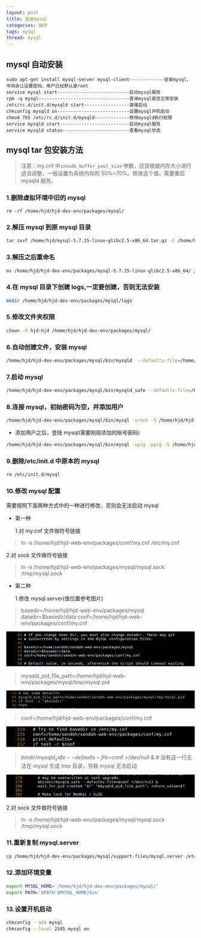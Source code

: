 ```yaml
---
layout: post
title: 安装mysql
categories: 插件
tags: mysql
thread: mysql
---
```


## mysql 自动安装

```text
sudo apt-get install mysql-server mysql-client-------------安装mysql，中间会让设置密码，用户已经默认是root
service mysql start---------------------------启动mysql服务
rpm -q mysql----------------------------------查询mysql是否正常安装
/etc/rc.d/init.d/mysqld start-----------------直接启动
chkconfig mysqld on---------------------------设置mysql开机启动
chmod 755 /etc/rc.d/init.d/mysqld-------------修改mysqld执行权限
service mysqld start--------------------------启动mysql服务
service mysqld status-------------------------查看mysql状态
```

## mysql tar 包安装方法

> 注意：my.cnf 中`innodb_buffer_pool_size` 参数，应该根据内存大小进行适当调整，一般设置为系统内存的 50%~70%。修改这个值，需要重启 mysqld 服务。

### 1.删除虚拟环境中旧的 mysql

```base
rm -rf /home/hjd/hjd-dev-env/packages/mysql/
```

### 2.解压 mysql 到原 mysql 目录

```bash
tar zxvf /home/hjd/mysql-5.7.15-linux-glibc2.5-x86_64.tar.gz -C /home/hjd/hjd-dev-env/packages/
```

### 3.解压之后重命名

```bash
mv /home/hjd/hjd-dev-env/packages/mysql-5.7.15-linux-glibc2.5-x86_64/ /home/hjd/hjd-dev-env/packages/mysql/
```

### 4.在 mysql 目录下创建 logs,一定要创建，否则无法安装

```bash
mkdir /home/hjd/hjd-dev-env/packages/mysql/logs
```

### 5.修改文件夹权限

```bash
chown -R hjd:hjd /home/hjd/hjd-dev-env/packages/mysql/
```

### 6.自动创建文件，安装 mysql

```bash
/home/hjd/hjd-dev-env/packages/mysql/bin/mysqld  --defaults-file=/home/hjd/hjd-dev-env/packages/conf/my.cnf --initialize-insecure
```

### 7.启动 mysql

```bash
/home/hjd/hjd-dev-env/packages/mysql/bin/mysqld_safe --defaults-file=/home/hjd/hjd-dev-env/packages/conf/my.cnf &
```

### 8.连接 mysql，初始密码为空，并添加用户

```bash
/home/hjd/hjd-dev-env/packages/mysql/bin/mysql -uroot -S /home/hjd/hjd-dev-env/packages/mysql/tmp/mysql.sock -e "GRANT ALL PRIVILEGES ON *.* TO 'pig'@'%' IDENTIFIED BY 'p7tiULiN0xSp2S03ZHJmHoVBaEYg3NYoRF0h4O7TIEk=';flush privileges;"
```

- 添加用户之后，登陆 mysql(需要刚刚添加的账号密码)

```bash
/home/hjd/hjd-dev-env/packages/mysql/bin/mysql -upig -ppig -S /home/hjd/hjd-dev-env/packages/mysql/tmp/mysql.sock
```

### 9.删除/etc/init.d 中原本的 mysql

```bash
rm /etc/init.d/mysql
```

### 10.修改 mysql 配置

需要按照下面两种方式中的一种进行修改，否则会无法启动 mysql

- 第一种

  1.对 my.cnf 文件做符号链接

> ln -s /home/hjd/hjd-web-env/packages/conf/my.cnf /etc/my.cnf

2.对 sock 文件做符号链接

> ln -s /home/hjd/hjd-web-env/packages/mysql/mysql.sock /tmp/mysql.sock

- 第二种

  1.修改 mysql.server(值位置参考图片)

> basedir=/home/hjd/hjd-web-env/packages/mysql
> datadir=\$basedir/data
> conf=/home/hjd/hjd-web-env/packages/conf/my.cnf

![image](/static/images/mysql/basedir.png)

> mysqld_pid_file_path=/home/hjd/hjd-web-env/packages/mysql/tmp/mysql.pid

![image](/static/images/mysql/pid-file.png)

> conf=/home/hjd/hjd-web-env/packages/conf/my.cnf

![image](/static/images/mysql/conf.png)

> $bindir/mysqld_safe --defaults-file=$conf >/dev/null & # 没有这一行无法在 mysql 生成 tmp 目录，导致 mysql 无法启动

![image](/static/images/mysql/mysqld-safe.png)

2.对 sock 文件做符号链接

> ln -s /home/hjd/hjd-web-env/packages/mysql/mysql.sock /tmp/mysql.sock

### 11.重新复制 mysql.server

```bash
cp /home/hjd/hjd-dev-env/packages/mysql/support-files/mysql.server /etc/init.d/mysql
```

### 12.添加环境变量

```bash
export MYSQL_HOME='/home/hjd/hjd-dev-env/packages/mysql/'
export PATH='$PATH:$MYSQL_HOME/bin'
```

### 13.设置开机启动

```bash
chkconfig --add mysql
chkconfig --level 2345 mysql on
```
